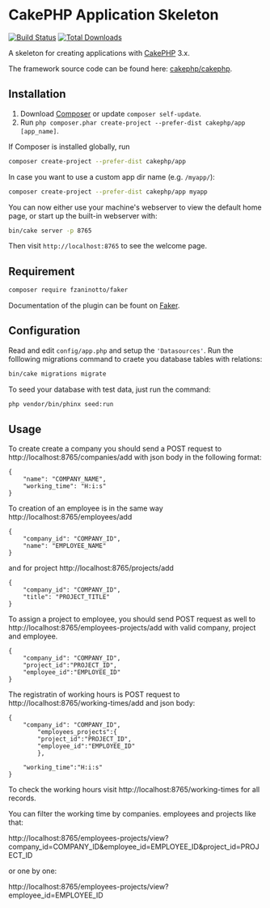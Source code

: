 # CakePHP Application Skeleton

[![Build Status](https://img.shields.io/travis/cakephp/app/master.svg?style=flat-square)](https://travis-ci.org/cakephp/app)
[![Total Downloads](https://img.shields.io/packagist/dt/cakephp/app.svg?style=flat-square)](https://packagist.org/packages/cakephp/app)

A skeleton for creating applications with [CakePHP](https://cakephp.org) 3.x.

The framework source code can be found here: [cakephp/cakephp](https://github.com/cakephp/cakephp).

## Installation

1. Download [Composer](https://getcomposer.org/doc/00-intro.md) or update `composer self-update`.
2. Run `php composer.phar create-project --prefer-dist cakephp/app [app_name]`.

If Composer is installed globally, run

```bash
composer create-project --prefer-dist cakephp/app
```

In case you want to use a custom app dir name (e.g. `/myapp/`):

```bash
composer create-project --prefer-dist cakephp/app myapp
```

You can now either use your machine's webserver to view the default home page, or start
up the built-in webserver with:

```bash
bin/cake server -p 8765
```

Then visit `http://localhost:8765` to see the welcome page.

## Requirement
```bash
composer require fzaninotto/faker
```
Documentation of the plugin can be fount on [Faker](https://github.com/fzaninotto/Faker).


## Configuration

Read and edit `config/app.php` and setup the `'Datasources'`.
Run the folllowing migrations command to craete you database tables with relations:

```bash
bin/cake migrations migrate
```

To seed your database with test data, just run the command:

```bash 
php vendor/bin/phinx seed:run
```
## Usage

To create create a company you should send a POST request to http://localhost:8765/companies/add with json body in the following format:

    {
        "name": "COMPANY_NAME",
        "working_time": "H:i:s"
    }

To creation of an employee is in the same way http://localhost:8765/employees/add  

    {
        "company_id": "COMPANY_ID",
        "name": "EMPLOYEE_NAME"
    }

and for project http://localhost:8765/projects/add  

    {
        "company_id": "COMPANY_ID",
        "title": "PROJECT_TITLE"
    }

To assign a project to employee, you should send POST request as well to http://localhost:8765/employees-projects/add with valid company, project and employee.

    {
        "company_id": "COMPANY_ID",
		"project_id":"PROJECT_ID",
		"employee_id":"EMPLOYEE_ID"
    }

The registratin of working hours is POST request to http://localhost:8765/working-times/add 
and json body:

    {
		"company_id": "COMPANY_ID",
	    	"employees_projects":{
			"project_id":"PROJECT_ID",
			"employee_id":"EMPLOYEE_ID"
	    	},

		"working_time":"H:i:s"
    }

To check the working hours visit http://localhost:8765/working-times for all records.

You can filter the working time by companies. employees and projects like that:

http://localhost:8765/employees-projects/view?company_id=COMPANY_ID&employee_id=EMPLOYEE_ID&project_id=PROJECT_ID

or one by one:

http://localhost:8765/employees-projects/view?employee_id=EMPLOYEE_ID
    
